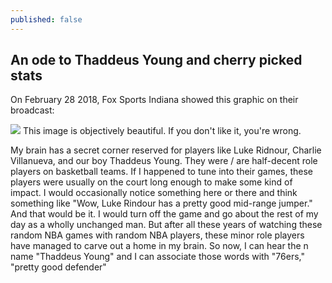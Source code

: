 ```yaml
---
published: false
---
```

## An ode to Thaddeus Young and cherry picked stats

On February 28 2018, Fox Sports Indiana showed this graphic on their broadcast:

![](https://pbs.twimg.com/media/DXKfoLeVoAAp3mD?format=jpg&name=large)
This image is objectively beautiful. If you don't like it, you're wrong.

My brain has a secret corner reserved for players like Luke Ridnour, Charlie Villanueva, and our boy Thaddeus Young. They were / are half-decent role players on basketball teams. If I happened to tune into their games, these players were usually on the court long enough to make some kind of impact. I would occasionally notice something here or there and think something like "Wow, Luke Rindour has a pretty good mid-range jumper." And that would be it. I would turn off the game and go about the rest of my day as a wholly unchanged man. But after all these years of watching these random NBA games with random NBA players, these minor role players have managed to carve out a home in my brain. So now, I can hear the n name "Thaddeus Young" and I can associate those words with "76ers," "pretty good defender"
<!--stackedit_data:
eyJoaXN0b3J5IjpbMzQ5ODAyMzkyLC0yMTIyNjg0MzA0LDE3MD
czNzEzNTYsMTM1ODIyNDk0OSwxMTEwODMwNDk5XX0=
-->